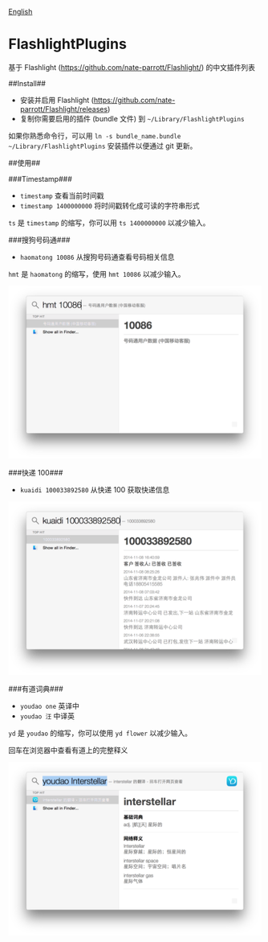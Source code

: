 [English](README.md)

FlashlightPlugins
=================

基于 Flashlight (https://github.com/nate-parrott/Flashlight/) 的中文插件列表

##Install##

- 安装并启用 Flashlight (https://github.com/nate-parrott/Flashlight/releases)
- 复制你需要启用的插件 (bundle 文件) 到 `~/Library/FlashlightPlugins`

如果你熟悉命令行，可以用 `ln -s bundle_name.bundle ~/Library/FlashlightPlugins` 安装插件以便通过 git 更新。

##使用##

###Timestamp###

- `timestamp` 查看当前时间戳
- `timestamp 1400000000` 将时间戳转化成可读的字符串形式

`ts` 是 `timestamp` 的缩写，你可以用 `ts 1400000000` 以减少输入。

###搜狗号码通###

- `haomatong 10086` 从搜狗号码通查看号码相关信息

`hmt` 是 `haomatong` 的缩写，使用 `hmt 10086` 以减少输入。

![Haomatong](images/haomatong.png)

###快递 100###

- `kuaidi 100033892580` 从快递 100 获取快递信息

![Kuaidi](images/kuaidi.png)

###有道词典###

- `youdao one` 英译中
- `youdao 汪` 中译英

`yd` 是 `youdao` 的缩写，你可以使用 `yd flower` 以减少输入。

回车在浏览器中查看有道上的完整释义

![](images/youdao.png)
